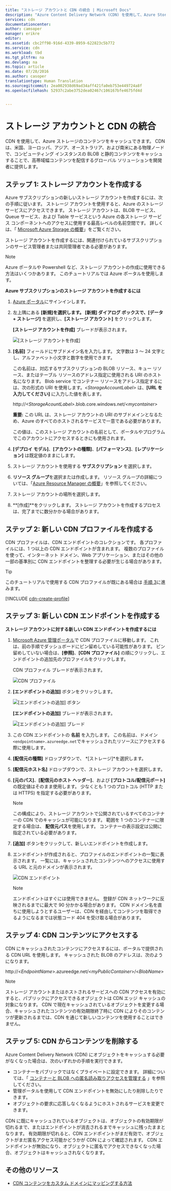 ```yaml
---
title: "ストレージ アカウントと CDN の統合 | Microsoft Docs"
description: "Azure Content Delivery Network (CDN) を使用して、Azure Storage から BLOB をキャッシュすることにより、高帯域幅コンテンツを配信する方法について説明します。"
services: cdn
documentationcenter: 
author: camsoper
manager: erikre
editor: 
ms.assetid: cbc2ff98-916d-4339-8959-622823c5b772
ms.service: cdn
ms.workload: tbd
ms.tgt_pltfrm: na
ms.devlang: na
ms.topic: article
ms.date: 07/28/2016
ms.author: casoper
translationtype: Human Translation
ms.sourcegitcommit: 2ea002938d69ad34aff421fa0eb753e449724a8f
ms.openlocfilehash: 52937c2abe3752dea02467c106167bfe4675fd4d


---
```

# <a name="integrate-a-storage-account-with-cdn"></a>ストレージ アカウントと CDN の統合
CDN を使用して、Azure ストレージのコンテンツをキャッシュできます。 CDN は、米国、ヨーロッパ、アジア、オーストラリア、および南米にある物理ノードで、コンピューティング インスタンスの BLOB と静的コンテンツをキャッシュすることで、高帯域幅コンテンツを配信するグローバル ソリューションを開発者に提供します。

## <a name="step-1-create-a-storage-account"></a>ステップ 1: ストレージ アカウントを作成する
Azure サブスクリプションの新しいストレージ アカウントを作成するには、次の手順に従います。 ストレージ アカウントを使用すると、Azure のストレージ サービスにアクセスできます。 ストレージ アカウントは、BLOB サービス、Queue サービス、および Table サービスという Azure の各ストレージ サービス コンポーネントへのアクセスに使用する最高レベルの名前空間です。 詳しくは、「 [Microsoft Azure Storage の概要](../storage/storage-introduction.md)」をご覧ください。

ストレージ アカウントを作成するには、関連付けられているサブスクリプションのサービス管理者または共同管理者である必要があります。

> [!NOTE]
> Azure ポータルや Powershell など、ストレージ アカウントの作成に使用できる方法はいくつかあります。  このチュートリアルでは Azure ポータルを使用します。  
> 
> 

**Azure サブスクリプションのストレージ アカウントを作成するには**

1. [Azure ポータル](https://portal.azure.com)にサインインします。
2. 左上隅にある **[新規]**を選択します。 **[新規]** ダイアログ ボックスで、**[データ + ストレージ]** を選択し、**[ストレージ アカウント]** をクリックします。
   
   **[ストレージ アカウントを作成]** ブレードが表示されます。
   
   ![[ストレージ アカウントを作成]][create-new-storage-account]
3. **[名前]** フィールドにサブドメイン名を入力します。 文字数は 3 ～ 24 文字とし、アルファベット小文字と数字を使用できます。
   
    この名前は、対応するサブスクリプションの BLOB リソース、キュー リソース、またはテーブル リソースのアドレス指定に使用される URI のホスト名になります。 Blob service でコンテナー リソースをアドレス指定するには、次の形式の URI を使用します。*&lt;StorageAccountLabel&gt;* は、**[URL を入力してください]** に入力した値を表します。
   
    http://*&lt;StorageAcountLabel&gt;*.blob.core.windows.net/*&lt;mycontainer&gt;*
   
    **重要:** この URL は、ストレージ アカウントの URI のサブドメインとなるため、Azure のすべてのホストされるサービスで一意である必要があります。
   
    この値は、このストレージ アカウントの名前として、ポータルやプログラムでこのアカウントにアクセスするときにも使用されます。
4. **[デプロイ モデル]**、**[アカウントの種類]**、**[パフォーマンス]**、**[レプリケーション]** は既定値のままにします。 
5. ストレージ アカウントを使用する **サブスクリプション** を選択します。
6. **リソース グループ**を選択または作成します。  リソース グループの詳細については、「[Azure Resource Manager の概要](../azure-resource-manager/resource-group-overview.md#resource-groups)」を参照してください。
7. ストレージ アカウントの場所を選択します。
8. **[作成]**をクリックします。 ストレージ アカウントを作成するプロセスは、完了までに数分かかる場合があります。

## <a name="step-2-create-a-new-cdn-profile"></a>ステップ 2: 新しい CDN プロファイルを作成する
CDN プロファイルは、CDN エンドポイントのコレクションです。  各プロファイルには、1 つ以上の CDN エンドポイントが含まれます。  複数のプロファイルを使って、インターネット ドメイン、Web アプリケーション、またはその他の一部の基準別に CDN エンドポイントを整理する必要が生じる場合があります。

> [!TIP]
> このチュートリアルで使用する CDN プロファイルが既にある場合は [手順 3](#step-3-create-a-new-cdn-endpoint)に進みます。
> 
> 

[!INCLUDE [cdn-create-profile](../../includes/cdn-create-profile.md)]

## <a name="step-3-create-a-new-cdn-endpoint"></a>ステップ 3: 新しい CDN エンドポイントを作成する
**ストレージ アカウントに対する新しい CDN エンドポイントを作成するには**

1. [Microsoft Azure 管理ポータル](https://portal.azure.com)で CDN プロファイルに移動します。  これは、前の手順でダッシュボードにピン留めしている可能性があります。  ピン留めしていない場合は、**[参照]**、**[CDN プロファイル]** の順にクリックし、エンドポイントの追加先のプロファイルをクリックします。
   
    CDN プロファイル ブレードが表示されます。
   
    ![CDN プロファイル][cdn-profile-settings]
2. **[エンドポイントの追加]** ボタンをクリックします。
   
    ![[エンドポイントの追加] ボタン][cdn-new-endpoint-button]
   
    **[エンドポイントの追加]** ブレードが表示されます。
   
    ![[エンドポイントの追加] ブレード][cdn-add-endpoint]
3. この CDN エンドポイントの **名前** を入力します。  この名前は、ドメイン `<endpointname>.azureedge.net`でキャッシュされたリソースにアクセスする際に使用します。
4. **[配信元の種類]** ドロップダウンで、 *[ストレージ]*を選択します。  
5. **[配信元ホスト名]** ドロップダウンで、ストレージ アカウントを選択します。
6. **[元のパス]**、**[配信元のホスト ヘッダー]**、および **[プロトコル/配信元ポート]** の既定値はそのまま使用します。  少なくとも 1 つのプロトコル (HTTP または HTTPS) を指定する必要があります。
   
   > [!NOTE]
   > この構成により、ストレージ アカウントで公開されているすべてのコンテナーの CDN でのキャッシュが可能になります。  範囲を 1 つのコンテナーに限定する場合は、 **配信元パス**を使用します。  コンテナーの表示設定は公開に指定されている必要があります。
   > 
   > 
7. **[追加]** ボタンをクリックして、新しいエンドポイントを作成します。
8. エンドポイントが作成されると、プロファイルのエンドポイントの一覧に表示されます。 一覧には、キャッシュされたコンテンツへのアクセスに使用する URL と元のドメインが表示されます。
   
    ![CDN エンドポイント][cdn-endpoint-success]
   
   > [!NOTE]
   > エンドポイントはすぐには使用できません。  登録が CDN ネットワークに反映されるまでに最大で 90 分かかる場合があります。 CDN ドメイン名を直ちに使用しようとするユーザーは、CDN を経由してコンテンツを取得できるようになるまでは状態コード 404 を受け取る場合があります。
   > 
   > 

## <a name="step-4-access-cdn-content"></a>ステップ 4: CDN コンテンツにアクセスする
CDN にキャッシュされたコンテンツにアクセスするには、ポータルで提供される CDN URL を使用します。 キャッシュされた BLOB のアドレスは、次のようになります。

http://<*EndpointName*\>.azureedge.net/<*myPublicContainer*\>/<*BlobName*\>

> [!NOTE]
> ストレージ アカウントまたはホストされるサービスへの CDN アクセスを有効にすると、パブリックにアクセスできるオブジェクトは CDN エッジ キャッシュの対象になります。 CDN で現在キャッシュされているオブジェクトを変更する場合、キャッシュされたコンテンツの有効期限終了時に CDN によりそのコンテンツが更新されるまでは、CDN を通じて新しいコンテンツを使用することはできません。
> 
> 

## <a name="step-5-remove-content-from-the-cdn"></a>ステップ 5: CDN からコンテンツを削除する
Azure Content Delivery Network (CDN) にオブジェクトをキャッシュする必要がなくなった場合は、次のいずれかの手順を実行できます。

* コンテナーをパブリックではなくプライベートに設定できます。 詳細については、「 [コンテナーと BLOB への匿名読み取りアクセスを管理する](../storage/storage-manage-access-to-resources.md) 」を参照してください。
* 管理ポータルを使用して CDN エンドポイントを無効にしたり削除したりできます。
* オブジェクトの要求に応答しなくなるようにホストされるサービスを変更できます。

CDN に既にキャッシュされているオブジェクトは、オブジェクトの有効期限が切れるまで、またはエンドポイントが消去されるまでキャッシュに残ったままとなります。 有効期限が切れると、CDN エンドポイントがまだ有効で、オブジェクトがまだ匿名アクセス可能かどうかが CDN によって確認されます。 CDN エンドポイントが無効になり、オブジェクトに匿名でアクセスできなくなった場合、オブジェクトはキャッシュされなくなります。

## <a name="additional-resources"></a>その他のリソース
* [CDN コンテンツをカスタム ドメインにマッピングする方法](cdn-map-content-to-custom-domain.md)

[create-new-storage-account]: ./media/cdn-create-a-storage-account-with-cdn/CDN_CreateNewStorageAcct.png

[cdn-profile-settings]: ./media/cdn-create-a-storage-account-with-cdn/cdn-profile-settings.png
[cdn-new-endpoint-button]: ./media/cdn-create-a-storage-account-with-cdn/cdn-new-endpoint-button.png
[cdn-add-endpoint]: ./media/cdn-create-a-storage-account-with-cdn/cdn-add-endpoint.png
[cdn-endpoint-success]: ./media/cdn-create-a-storage-account-with-cdn/cdn-endpoint-success.png



<!--HONumber=Nov16_HO3-->


